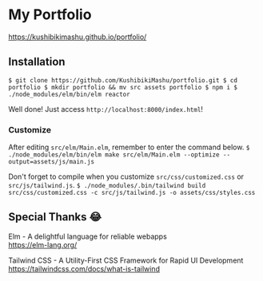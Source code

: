 # My Portfolio

https://kushibikimashu.github.io/portfolio/

## Installation

`
$ git clone https://github.com/KushibikiMashu/portfolio.git
$ cd portfolio
$ mkdir portfolio && mv src assets portfolio
$ npm i
$ ./node_modules/elm/bin/elm reactor
`

Well done! Just access `http://localhost:8000/index.html`!

### Customize
After editing `src/elm/Main.elm`, remember to enter the command below.
`
$ ./node_modules/elm/bin/elm make src/elm/Main.elm --optimize --output=assets/js/main.js
`

Don't forget to compile when you customize `src/css/customized.css` or `src/js/tailwind.js`.
`
$ ./node_modules/.bin/tailwind build src/css/customized.css -c src/js/tailwind.js -o assets/css/styles.css
`

## Special Thanks 😂

Elm - A delightful language for reliable webapps<br>
https://elm-lang.org/

Tailwind CSS - A Utility-First CSS Framework for Rapid UI Development<br>
https://tailwindcss.com/docs/what-is-tailwind

